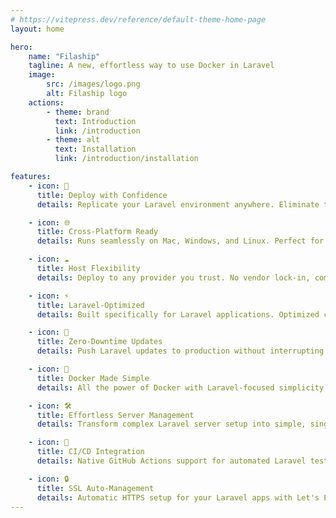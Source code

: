 ```yaml
---
# https://vitepress.dev/reference/default-theme-home-page
layout: home

hero:
    name: "Filaship"
    tagline: A new, effortless way to use Docker in Laravel
    image:
        src: /images/logo.png
        alt: Filaship logo
    actions:
        - theme: brand
          text: Introduction
          link: /introduction
        - theme: alt
          text: Installation
          link: /introduction/installation

features:
    - icon: 🚀
      title: Deploy with Confidence
      details: Replicate your Laravel environment anywhere. Eliminate the "works on my machine" problem forever.

    - icon: 🌐
      title: Cross-Platform Ready
      details: Runs seamlessly on Mac, Windows, and Linux. Perfect for Laravel teams with diverse development setups.

    - icon: ☁️
      title: Host Flexibility
      details: Deploy to any provider you trust. No vendor lock-in, complete freedom in your hosting choices.

    - icon: ⚡
      title: Laravel-Optimized
      details: Built specifically for Laravel applications. Optimized configurations for Artisan, queues, and scheduled tasks.

    - icon: 🔄
      title: Zero-Downtime Updates
      details: Push Laravel updates to production without interrupting your users' experience.

    - icon: 🐳
      title: Docker Made Simple
      details: All the power of Docker with Laravel-focused simplicity. No complex configurations required.

    - icon: 🛠️
      title: Effortless Server Management
      details: Transform complex Laravel server setup into simple, single-command operations.

    - icon: 🔧
      title: CI/CD Integration
      details: Native GitHub Actions support for automated Laravel testing and deployment workflows.

    - icon: 🔒
      title: SSL Auto-Management
      details: Automatic HTTPS setup for your Laravel apps with Let's Encrypt integration and renewal.
---
```

